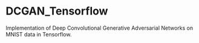 # DCGAN_Tensorflow
Implementation of Deep Convolutional Generative Adversarial Networks on MNIST data in Tensorflow.
